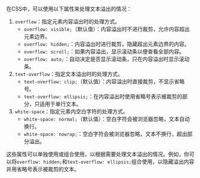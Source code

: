 在CSS中，可以使用以下属性来处理文本溢出的情况：

1. `overflow`：指定元素内容溢出时的处理方式。
   - `overflow: visible;`（默认值）：内容溢出时不进行裁剪，允许内容超出元素边界。
   - `overflow: hidden;`：内容溢出时进行裁剪，隐藏超出元素边界的内容。
   - `overflow: scroll;`：如果内容溢出，显示滚动条以便查看全部内容。
   - `overflow: auto;`：自动决定是否显示滚动条，只在内容溢出时显示滚动条。
2. `text-overflow`：指定文本溢出时的处理方式。
   - `text-overflow: clip;`（默认值）：内容溢出时直接裁剪，不显示省略号。
   - `text-overflow: ellipsis;`：在内容溢出时使用省略号表示被裁剪的部分，只适用于单行文本。
3. `white-space`：指定元素内空白字符的处理方式。
   - `white-space: normal;`（默认值）：空白字符会被浏览器忽略，文本自动换行。
   - `white-space: nowrap;`：空白字符会被浏览器忽略，文本不换行，超出部分溢出。

这些属性可以单独使用或组合使用，以根据需要处理文本溢出的情况。例如，你可以将`overflow: hidden;`和`text-overflow: ellipsis;`组合使用，以隐藏溢出内容并用省略号表示被裁剪的文本。